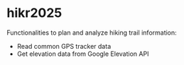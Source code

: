 # hikr2025
Functionalities to plan and analyze hiking trail information:

- Read common GPS tracker data
- Get elevation data from Google Elevation API